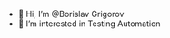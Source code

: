 - 👋 Hi, I’m @Borislav Grigorov
- 👀 I’m interested in Testing Automation


<!---
BorislavGnuvolo/BorislavGnuvolo is a ✨ special ✨ repository because its `README.md` (this file) appears on your GitHub profile.
You can click the Preview link to take a look at your changes.
--->
